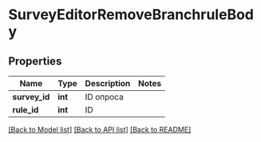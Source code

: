# SurveyEditorRemoveBranchruleBody

## Properties
Name | Type | Description | Notes
------------ | ------------- | ------------- | -------------
**survey_id** | **int** | ID опроса | 
**rule_id** | **int** | ID | 

[[Back to Model list]](../README.md#documentation-for-models) [[Back to API list]](../README.md#documentation-for-api-endpoints) [[Back to README]](../README.md)


